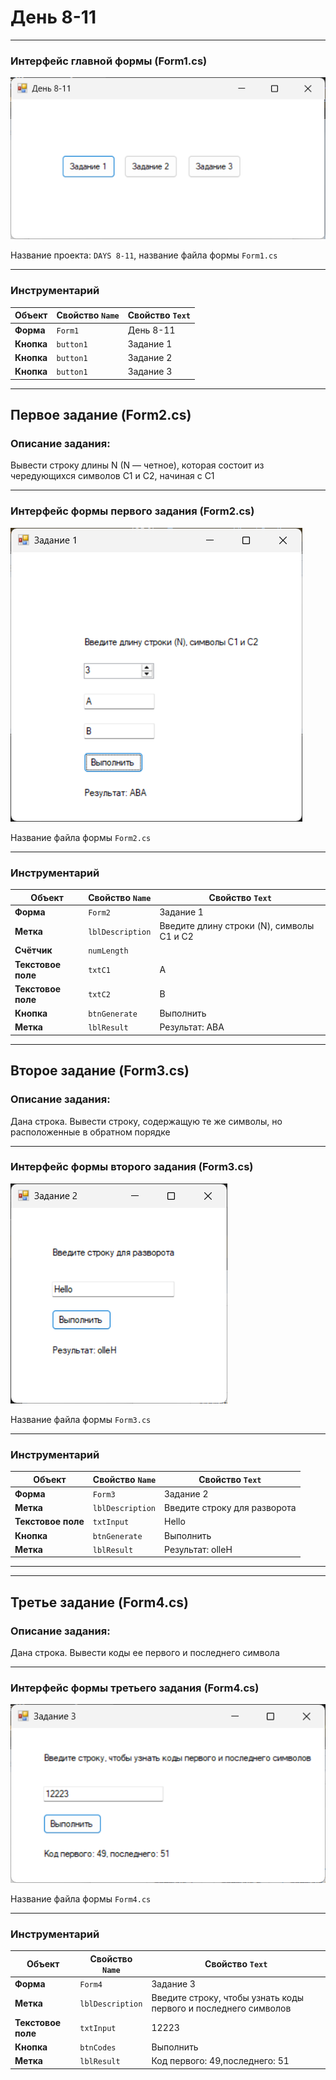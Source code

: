 # День 8-11

---
### Интерфейс главной формы (Form1.cs)
![Интерфейс главной формы](images/Main.png)

Название проекта: `DAYS 8-11`, название файла формы `Form1.cs`

---

### Инструментарий

| Объект              | Свойство `Name` | Свойство `Text`    |
|---------------------|-----------------|--------------------|
| **Форма**           | `Form1`         | День 8-11          |
| **Кнопка**          | `button1`       | Задание 1          |
| **Кнопка**          | `button1`       | Задание 2          |
| **Кнопка**          | `button1`       | Задание 3          |
---
## Первое задание (Form2.cs)

### Описание задания:
Вывести строку длины N (N — четное), которая состоит из
чередующихся символов C1 и C2, начиная с C1

---

### Интерфейс формы первого задания (Form2.cs)
![Интерфейс первого задания](images/1.png)

Название файла формы `Form2.cs`

---

### Инструментарий

| Объект              | Свойство `Name`        | Свойство `Text`                           |
|---------------------|------------------------|-------------------------------------------|
| **Форма**           | `Form2`                | Задание 1                                 |
| **Метка**           | `lblDescription`       | Введите длину строки (N), символы C1 и C2 |
| **Счётчик**         | `numLength`            |                                           |
| **Текстовое поле**  | `txtC1`                | A                                         |
| **Текстовое поле**  | `txtC2`                | B                                         |
| **Кнопка**          | `btnGenerate`          | Выполнить                                 |
| **Метка**           | `lblResult`            | Результат: ABA                            |
---
## Второе задание (Form3.cs)

### Описание задания:
Дана строка. Вывести строку, содержащую те же символы, но
расположенные в обратном порядке

---

### Интерфейс формы второго задания (Form3.cs)
![Интерфейс второго задания](images/2.png)

Название файла формы `Form3.cs`

---

### Инструментарий

| Объект              | Свойство `Name`        | Свойство `Text`              |
|---------------------|------------------------|------------------------------|
| **Форма**           | `Form3`                | Задание 2                    |
| **Метка**           | `lblDescription`       | Введите строку для разворота |
| **Текстовое поле**  | `txtInput`             | Hello                        |
| **Кнопка**          | `btnGenerate`          | Выполнить                    |
| **Метка**           | `lblResult`            | Результат: olleH             |

---


---
## Третье задание (Form4.cs)

### Описание задания:
Дана строка. Вывести коды ее первого и последнего символа

---

### Интерфейс формы третьего задания (Form4.cs)
![Интерфейс третьего задания](images/3.png)

Название файла формы `Form4.cs`

---

### Инструментарий

| Объект              | Свойство `Name`        | Свойство `Text`                                                 |
|---------------------|------------------------|-----------------------------------------------------------------|
| **Форма**           | `Form4`                | Задание 3                                                       |
| **Метка**           | `lblDescription`       | Введите строку, чтобы узнать коды первого и последнего символов |
| **Текстовое поле**  | `txtInput`             | 12223                                                           |
| **Кнопка**          | `btnCodes`             | Выполнить                                                       |
| **Метка**           | `lblResult`            | Код первого: 49,последнего: 51                                  |
